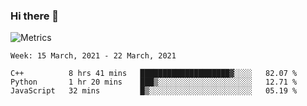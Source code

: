 ### Hi there 👋

![Metrics](https://github.com/radoapx/radoapx/blob/main/github-metrics.svg)

<!--START_SECTION:waka-->
```text
Week: 15 March, 2021 - 22 March, 2021

C++          8 hrs 41 mins   ████████████████████▓░░░░   82.07 % 
Python       1 hr 20 mins    ███▒░░░░░░░░░░░░░░░░░░░░░   12.71 % 
JavaScript   32 mins         █▒░░░░░░░░░░░░░░░░░░░░░░░   05.19 % 
```
<!--END_SECTION:waka-->

<!--
**radoapx/radoapx** is a ✨ _special_ ✨ repository because its `README.md` (this file) appears on your GitHub profile.

Here are some ideas to get you started:

- 🔭 I’m currently working on ...
- 🌱 I’m currently learning ...
- 👯 I’m looking to collaborate on ...
- 🤔 I’m looking for help with ...
- 💬 Ask me about ...
- 📫 How to reach me: ...
- 😄 Pronouns: ...
- ⚡ Fun fact: ...
-->
